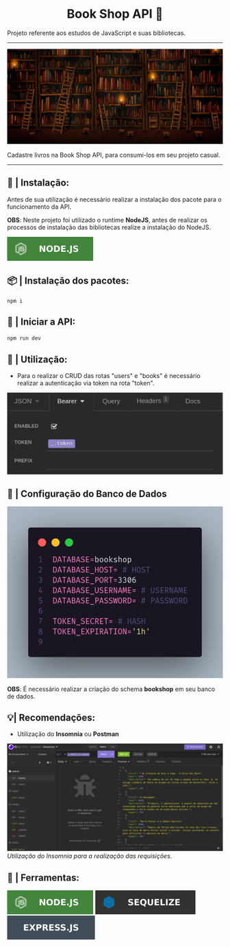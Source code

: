 <h1 align="center">Book Shop API 📕</h1>

Projeto referente aos estudos de JavaScript e suas bibliotecas.

---

![Book Shop](./public/img/bookshop.jpg)

Cadastre livros na Book Shop API, para consumi-los em seu projeto casual.

---

## 🔧 | Instalação:

Antes de sua utilização é necessário realizar a instalação dos pacote para o funcionamento da API.

**OBS**: Neste projeto foi utilizado o runtime **NodeJS**, antes de realizar os processos de instalação das bibliotecas realize a instalação do NodeJS.

[![NodeJS](./public/img/Node.svg)](https://nodejs.org/en/download/)

## 📦 | Instalação dos pacotes:

```
npm i
```

## 🔰 | Iniciar a API:

```
npm run dev
```

## 📡 | Utilização:

- Para o realizar o CRUD das rotas "users" e "books" é necessário realizar a autenticação via token na rota "token".

![Token](./public/img/token.png)

## 🎲 | Configuração do Banco de Dados

![Database](./public/img/database_config.png)

**OBS**: É necessário realizar a criação do schema **bookshop** em seu banco de dados.

## 💡| Recomendações:

- Utilização do **Insomnia** ou **Postman**

![Insomnia](./public/img/insomnia.png)
_Utilização do Insomnia para a realização das requisições._

## 🔗 | Ferramentas:

[![NodeJS](./public/img/Node.svg)](https://nodejs.org/en/download/)
[![Sequelize](./public/img/sequelize.svg)](https://sequelize.org/)
[![Express](./public/img/express.svg)](https://expressjs.com/)
